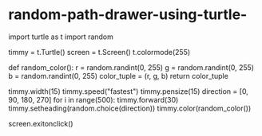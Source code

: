 # random-path-drawer-using-turtle-

import turtle as t
import random

timmy = t.Turtle()
screen = t.Screen()
t.colormode(255)

def random_color():
    r = random.randint(0, 255)
    g = random.randint(0, 255)
    b = random.randint(0, 255)
    color_tuple = (r, g, b)
    return color_tuple


timmy.width(15)
timmy.speed("fastest")
timmy.pensize(15)
direction = [0, 90, 180, 270]
for i in range(500):
    timmy.forward(30)
    timmy.setheading(random.choice(direction))
    timmy.color(random_color())

screen.exitonclick()

